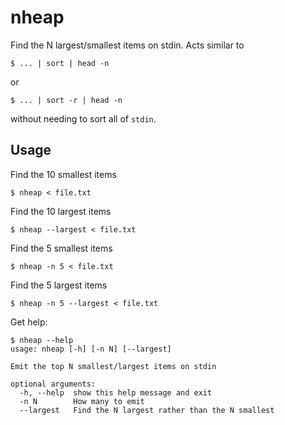 # nheap
Find the N largest/smallest items on stdin.
Acts similar to

    $ ... | sort | head -n

or

    $ ... | sort -r | head -n

without needing to sort all of `stdin`.


## Usage

Find the 10 smallest items

    $ nheap < file.txt

Find the 10 largest items

    $ nheap --largest < file.txt

Find the 5 smallest items

    $ nheap -n 5 < file.txt

Find the 5 largest items

    $ nheap -n 5 --largest < file.txt

Get help:

    $ nheap --help
    usage: nheap [-h] [-n N] [--largest]

    Emit the top N smallest/largest items on stdin

    optional arguments:
      -h, --help  show this help message and exit
      -n N        How many to emit
      --largest   Find the N largest rather than the N smallest
